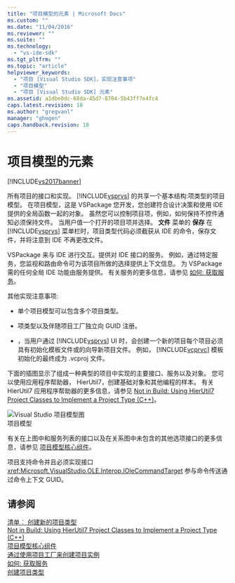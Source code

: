 ```yaml
---
title: "项目模型的元素 | Microsoft Docs"
ms.custom: ""
ms.date: "11/04/2016"
ms.reviewer: ""
ms.suite: ""
ms.technology: 
  - "vs-ide-sdk"
ms.tgt_pltfrm: ""
ms.topic: "article"
helpviewer_keywords: 
  - "项目 [Visual Studio SDK]，实现注意事项"
  - "项目模型"
  - "项目 [Visual Studio SDK] 元素"
ms.assetid: a1dbe0dc-68da-45d7-8704-5b43ff7e4fc4
caps.latest.revision: 18
ms.author: "gregvanl"
manager: "ghogen"
caps.handback.revision: 18
---
```

# 项目模型的元素
[!INCLUDE[vs2017banner](../../code-quality/includes/vs2017banner.md)]

所有项目的接口和实现。 [!INCLUDE[vsprvs](../../code-quality/includes/vsprvs_md.md)] 的共享一个基本结构:项类型的项目模型。  在项目模型，这是 VSPackage 您开发，您创建符合设计决策和使用 IDE 提供的全局函数一起的对象。  虽然您可以控制项目项，例如，如何保持不控件通知必须保持文件。  当用户值一个打开的项目项并选择。 **文件** 菜单的 **保存** 在 [!INCLUDE[vsprvs](../../code-quality/includes/vsprvs_md.md)] 菜单栏时，项目类型代码必须截获从 IDE 的命令，保存文件，并将注意到 IDE 不再更改文件。  
  
 VSPackage 来与 IDE 进行交互。提供对 IDE 接口的服务。  例如，通过特定服务，您监视和路由命令可为该项目所做的选择提供上下文信息。  为 VSPackage 需的任何全局 IDE 功能由服务提供。  有关服务的更多信息，请参见 [如何: 获取服务](../Topic/How%20to:%20Get%20a%20Service.md)。  
  
 其他实现注意事项:  
  
-   单个项目模型可以包含多个项目类型。  
  
-   项类型以及伴随项目工厂独立向 GUID 注册。  
  
-   ，当用户通过 [!INCLUDE[vsprvs](../../code-quality/includes/vsprvs_md.md)] UI 时，会创建一个新的项目每个项目必须具有初始化模板文件或的向导新项目文件。  例如， [!INCLUDE[vcprvc](../../debugger/includes/vcprvc_md.md)] 模板初始化的最终成为 .vcproj 文件。  
  
 下面的插图显示了组成一种典型的项目中实现的主要接口、服务以及对象。  您可以使用应用程序帮助器， HierUtil7，创建基础对象和其他编程的样本。  有关 HierUtil7 应用程序帮助器的更多信息，请参见 [Not in Build: Using HierUtil7 Project Classes to Implement a Project Type \(C\+\+\)](http://msdn.microsoft.com/zh-cn/a5c16a09-94a2-46ef-87b5-35b815e2f346)。  
  
 ![Visual Studio 项目模型图](~/docs/extensibility/internals/media/vsprojectmodel.gif "vsProjectModel")  
项目模型  
  
 有关在上图中和服务列表的接口以及在关系图中未包含的其他选项接口的更多信息，请参见 [项目模型核心组件](../../extensibility/internals/project-model-core-components.md)。  
  
 项目支持命令并且必须实现接口 <xref:Microsoft.VisualStudio.OLE.Interop.IOleCommandTarget> 参与命令传送通过命令上下文 GUID。  
  
## 请参阅  
 [清单︰ 创建新的项目类型](../../extensibility/internals/checklist-creating-new-project-types.md)   
 [Not in Build: Using HierUtil7 Project Classes to Implement a Project Type \(C\+\+\)](http://msdn.microsoft.com/zh-cn/a5c16a09-94a2-46ef-87b5-35b815e2f346)   
 [项目模型核心组件](../../extensibility/internals/project-model-core-components.md)   
 [通过使用项目工厂来创建项目实例](../../extensibility/internals/creating-project-instances-by-using-project-factories.md)   
 [如何: 获取服务](../Topic/How%20to:%20Get%20a%20Service.md)   
 [创建项目类型](../../extensibility/internals/creating-project-types.md)